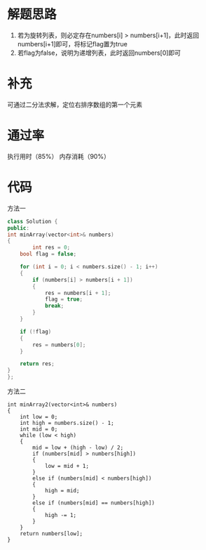# 解题思路
1. 若为旋转列表，则必定存在numbers[i] > numbers[i+1]，此时返回numbers[i+1]即可，将标记flag置为true
2. 若flag为false，说明为递增列表，此时返回numbers[0]即可

# 补充
可通过二分法求解，定位右排序数组的第一个元素

# 通过率
执行用时（85%） 内存消耗（90%）

# 代码
方法一
```cpp
class Solution {
public:
int minArray(vector<int>& numbers)
{
		int res = 0;
	bool flag = false;

	for (int i = 0; i < numbers.size() - 1; i++)
	{
		if (numbers[i] > numbers[i + 1])
		{
			res = numbers[i + 1];
			flag = true;
			break;
		}
	}

	if (!flag)
	{
		res = numbers[0];
	}

	return res;
}
};
```
方法二
```
int minArray2(vector<int>& numbers)
{
	int low = 0;
	int high = numbers.size() - 1;
	int mid = 0;
	while (low < high)
	{
		mid = low + (high - low) / 2;
		if (numbers[mid] > numbers[high])
		{
			low = mid + 1;
		}
		else if (numbers[mid] < numbers[high])
		{
			high = mid;
		}
		else if (numbers[mid] == numbers[high])
		{
			high -= 1;
		}
	}
	return numbers[low];
}
```
